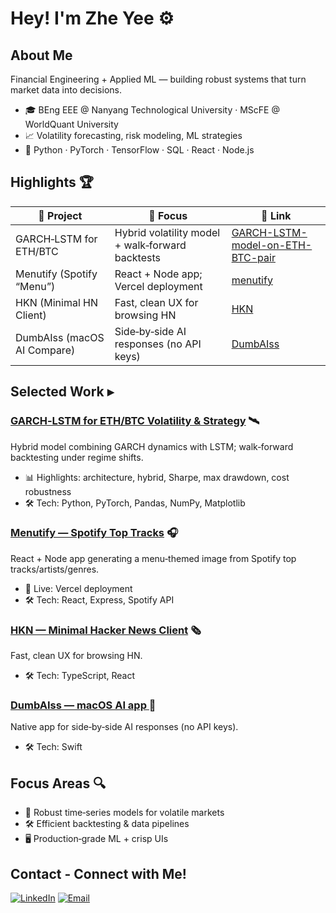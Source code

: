 # Hey! I'm Zhe Yee ⚙️


## About Me
Financial Engineering + Applied ML — building robust systems that turn market data into decisions.

- 🎓 BEng EEE @ Nanyang Technological University · MScFE @ WorldQuant University
- 📈 Volatility forecasting, risk modeling, ML strategies
- 🧠 Python · PyTorch · TensorFlow · SQL · React · Node.js

## Highlights 🏆
| 📅 Project | 🏁 Focus | 🔗 Link |
| --- | --- | --- |
| GARCH‑LSTM for ETH/BTC | Hybrid volatility model + walk‑forward backtests | [GARCH-LSTM-model-on-ETH-BTC-pair](https://github.com/zheyuzy/GARCH-LSTM-model-on-ETH-BTC-pair) |
| Menutify (Spotify “Menu”) | React + Node app; Vercel deployment | [menutify](https://github.com/zheyuzy/menutify) |
| HKN (Minimal HN Client) | Fast, clean UX for browsing HN | [HKN](https://github.com/zheyuzy/HKN) |
| DumbAIss (macOS AI Compare) | Side‑by‑side AI responses (no API keys) | [DumbAIss](https://github.com/zheyuzy/DumbAIss) |

## Selected Work ▸

### [GARCH‑LSTM for ETH/BTC Volatility & Strategy](https://github.com/zheyuzy/GARCH-LSTM-model-on-ETH-BTC-pair) 🛰️
Hybrid model combining GARCH dynamics with LSTM; walk‑forward backtesting under regime shifts.
- 📊 Highlights: architecture, hybrid, Sharpe, max drawdown, cost robustness
- 🛠️ Tech: Python, PyTorch, Pandas, NumPy, Matplotlib

### [Menutify — Spotify Top Tracks](https://github.com/zheyuzy/menutify) 🎧
React + Node app generating a menu‑themed image from Spotify top tracks/artists/genres.
- 🚀 Live: Vercel deployment
- 🛠️ Tech: React, Express, Spotify API

### [HKN — Minimal Hacker News Client](https://github.com/zheyuzy/HKN) 🗞️
Fast, clean UX for browsing HN.
- 🛠️ Tech: TypeScript, React

### [DumbAIss — macOS AI app ](https://github.com/zheyuzy/DumbAIss) 🧩
Native app for side‑by‑side AI responses (no API keys).
- 🛠️ Tech: Swift

## Focus Areas 🔍
- 📐 Robust time‑series models for volatile markets
- 🛠️ Efficient backtesting & data pipelines
- 🖥️ Production‑grade ML + crisp UIs

## Contact - Connect with Me!
[![LinkedIn](https://img.shields.io/badge/LinkedIn-0A66C2?style=for-the-badge&logo=linkedin&logoColor=white)](https://www.linkedin.com/in/zheyuzy/)
[![Email](https://img.shields.io/badge/Email-111111?style=for-the-badge&logo=maildotru&logoColor=white)](mailto:zheyuzheyee@gmail.com)

